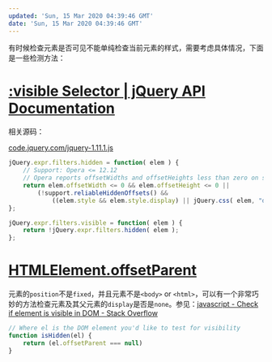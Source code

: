 ```yaml
---
updated: 'Sun, 15 Mar 2020 04:39:46 GMT'
date: 'Sun, 15 Mar 2020 04:39:46 GMT'
---
```


有时候检查元素是否可见不能单纯检查当前元素的样式，需要考虑具体情况，下面是一些检测方法：

# [:visible Selector | jQuery API Documentation](https://api.jquery.com/visible-selector/)

相关源码：

[code.jquery.com/jquery-1.11.1.js](http://code.jquery.com/jquery-1.11.1.js)

```js
jQuery.expr.filters.hidden = function( elem ) {
	// Support: Opera <= 12.12
	// Opera reports offsetWidths and offsetHeights less than zero on some elements
	return elem.offsetWidth <= 0 && elem.offsetHeight <= 0 ||
		(!support.reliableHiddenOffsets() &&
			((elem.style && elem.style.display) || jQuery.css( elem, "display" )) === "none");
};

jQuery.expr.filters.visible = function( elem ) {
	return !jQuery.expr.filters.hidden( elem );
};
```

# [HTMLElement.offsetParent](https://developer.mozilla.org/en-US/docs/Web/API/HTMLElement/offsetParent)

元素的`position`不是`fixed`，并且元素不是`<body>` or `<html>`，可以有一个非常巧妙的方法检查元素及其父元素的`display`是否是`none`。参见：[javascript - Check if element is visible in DOM - Stack Overflow](https://stackoverflow.com/a/21696585/11949765)

```js
// Where el is the DOM element you'd like to test for visibility
function isHidden(el) {
    return (el.offsetParent === null)
}
```
